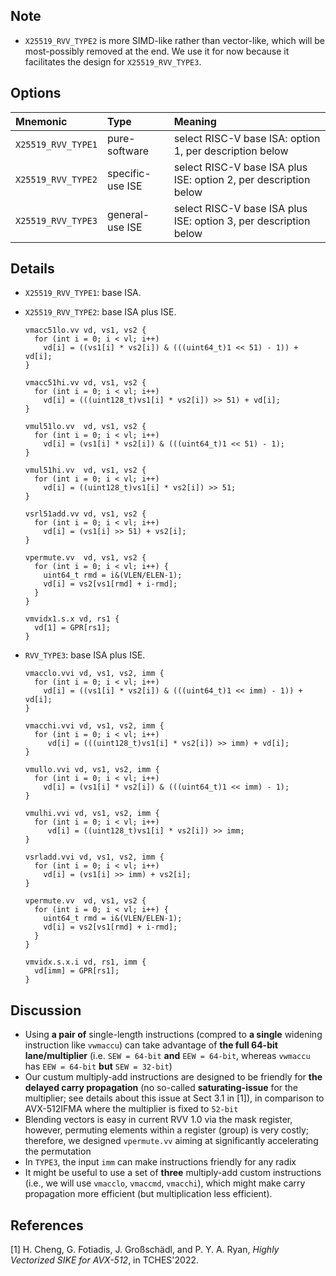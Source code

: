 ## Note

- `X25519_RVV_TYPE2` is more SIMD-like rather than vector-like, which will be most-possibly removed at the end. We use it for now because it facilitates the design for `X25519_RVV_TYPE3`.

## Options

| Mnemonic            | Type             | Meaning                                                          |
| :------------------ | :--------------- | :----------------------------------------------------------------|
| `X25519_RVV_TYPE1`  | pure-software    | select RISC-V base ISA:          option 1, per description below |
| `X25519_RVV_TYPE2`  | specific-use ISE | select RISC-V base ISA plus ISE: option 2, per description below |
| `X25519_RVV_TYPE3`  | general-use  ISE | select RISC-V base ISA plus ISE: option 3, per description below |


## Details

- `X25519_RVV_TYPE1`: base ISA.

- `X25519_RVV_TYPE2`: base ISA plus ISE.

  ```
  vmacc51lo.vv vd, vs1, vs2 {
    for (int i = 0; i < vl; i++) 
      vd[i] = ((vs1[i] * vs2[i]) & (((uint64_t)1 << 51) - 1)) + vd[i];
  }

  vmacc51hi.vv vd, vs1, vs2 {
    for (int i = 0; i < vl; i++) 
      vd[i] = (((uint128_t)vs1[i] * vs2[i]) >> 51) + vd[i];
  }

  vmul51lo.vv  vd, vs1, vs2 {
    for (int i = 0; i < vl; i++) 
      vd[i] = (vs1[i] * vs2[i]) & (((uint64_t)1 << 51) - 1);
  }

  vmul51hi.vv  vd, vs1, vs2 {
    for (int i = 0; i < vl; i++) 
      vd[i] = ((uint128_t)vs1[i] * vs2[i]) >> 51;
  }

  vsrl51add.vv vd, vs1, vs2 {
    for (int i = 0; i < vl; i++) 
      vd[i] = (vs1[i] >> 51) + vs2[i];
  }

  vpermute.vv  vd, vs1, vs2 {
    for (int i = 0; i < vl; i++) {
      uint64_t rmd = i&(VLEN/ELEN-1);
      vd[i] = vs2[vs1[rmd] + i-rmd];
    }
  }

  vmvidx1.s.x vd, rs1 {
    vd[1] = GPR[rs1];
  }

  ```

- `RVV_TYPE3`: base ISA plus ISE.

  ```
  vmacclo.vvi vd, vs1, vs2, imm {
    for (int i = 0; i < vl; i++) 
      vd[i] = ((vs1[i] * vs2[i]) & (((uint64_t)1 << imm) - 1)) + vd[i];
  }

  vmacchi.vvi vd, vs1, vs2, imm {
    for (int i = 0; i < vl; i++) 
       vd[i] = (((uint128_t)vs1[i] * vs2[i]) >> imm) + vd[i];
  } 

  vmullo.vvi vd, vs1, vs2, imm {
    for (int i = 0; i < vl; i++) 
      vd[i] = (vs1[i] * vs2[i]) & (((uint64_t)1 << imm) - 1);
  }

  vmulhi.vvi vd, vs1, vs2, imm {
    for (int i = 0; i < vl; i++) 
       vd[i] = ((uint128_t)vs1[i] * vs2[i]) >> imm;
  }  

  vsrladd.vvi vd, vs1, vs2, imm {
    for (int i = 0; i < vl; i++) 
      vd[i] = (vs1[i] >> imm) + vs2[i];
  }

  vpermute.vv  vd, vs1, vs2 {
    for (int i = 0; i < vl; i++) {
      uint64_t rmd = i&(VLEN/ELEN-1);
      vd[i] = vs2[vs1[rmd] + i-rmd];
    }
  }

  vmvidx.s.x.i vd, rs1, imm {
    vd[imm] = GPR[rs1];
  }
  ```


## Discussion 
  - Using **a pair of** single-length instructions (compred to **a single** widening instruction like `vwmaccu`) can take advantage of **the full 64-bit lane/multiplier** (i.e. `SEW = 64-bit` **and** `EEW = 64-bit`, whereas `vwmaccu` has `EEW = 64-bit` **but** `SEW = 32-bit`) 
  - Our custum multiply-add instructions are designed to be friendly for **the delayed carry propagation** (no so-called **saturating-issue** for the multiplier; see details about this issue at Sect 3.1 in [1]), in comparison to AVX-512IFMA where the multiplier is fixed to `52-bit` 
  - Blending vectors is easy in current RVV 1.0 via the mask register, however, permuting elements within a register (group) is very costly; therefore, we designed `vpermute.vv` aiming at significantly accelerating the permutation  
  - In `TYPE3`, the input `imm` can make instructions friendly for any radix 
  - It might be useful to use a set of **three** multiply-add custom instructions (i.e., we will use `vmacclo`, `vmaccmd`, `vmacchi`), which might make carry propagation more efficient (but multiplication less efficient).

## References 
[1] H. Cheng, G. Fotiadis, J. Großschädl, and P. Y. A. Ryan, *Highly Vectorized SIKE for AVX-512*, in TCHES'2022. 